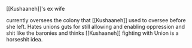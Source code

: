 [[Kushaaneh]]'s ex wife

currently oversees the colony that [[Kushaaneh]] used to oversee before she left.
Hates unions guts for still allowing and enabling oppression and shit like the baronies and thinks [[Kushaaneh]] fighting with Union is a horseshit idea.